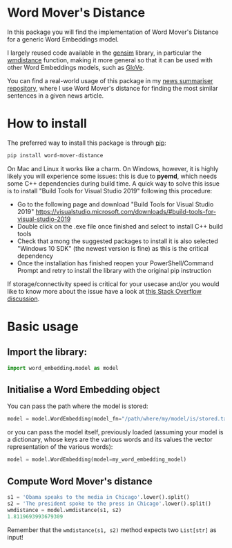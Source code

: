 # Word Mover's Distance
In this package you will find the implementation of Word Mover's Distance for a generic Word Embeddings model.

I largely reused code available in the [gensim](https://github.com/RaRe-Technologies/gensim) library, in particular the [wmdistance](https://tedboy.github.io/nlps/_modules/gensim/models/word2vec.html#Word2Vec.wmdistance) function, making it more general so that it can be used with other Word Embeddings models, such as [GloVe](https://nlp.stanford.edu/projects/glove/).

You can find a real-world usage of this package in my [news summariser repository](https://github.com/hechmik/news_summariser), where I use Word Mover's distance for finding the most similar sentences in a given news article.
# How to install

The preferred way to install this package is through [pip](https://pypi.org/project/word-mover-distance/):
```bash
pip install word-mover-distance
```
On Mac and Linux it works like a charm. On Windows, however, it is highly likely you will experience some issues: this is due to **pyemd**, which needs some C++ dependencies during build time. A quick way to solve this issue is to install "Build Tools for Visual Studio 2019" following this procedure:
- Go to the following page and download "Build Tools for Visual Studio 2019" https://visualstudio.microsoft.com/downloads/#build-tools-for-visual-studio-2019
- Double click on the .exe file once finished and select to install C++ build tools
- Check that among the suggested packages to install it is also selected "Windows 10 SDK" (the newest version is fine) as this is the critical dependency
- Once the installation has finished reopen your PowerShell/Command Prompt and retry to install the library with the original pip instruction

If storage/connectivity speed is critical for your usecase and/or you would like to know more about the issue have a look at [this Stack Overflow discussion](https://stackoverflow.com/questions/40018405/cannot-open-include-file-io-h-no-such-file-or-directory).

# Basic usage 
## Import the library:
```python
import word_embedding.model as model
```

## Initialise a Word Embedding object
You can pass the path where the model is stored:
```python
model = model.WordEmbedding(model_fn="/path/where/my/model/is/stored.txt")
```
or you can pass the model itself, previously loaded (assuming your model is a dictionary, whose keys are the various words and its values the vector representation of the various words):
```python
model = model.WordEmbedding(model=my_word_embedding_model)
```

## Compute Word Mover's distance
```python
s1 = 'Obama speaks to the media in Chicago'.lower().split()
s2 = 'The president spoke to the press in Chicago'.lower().split()
wmdistance = model.wmdistance(s1, s2)
1.8119693993679309
```
Remember that the ```wmdistance(s1, s2)``` method expects two ```List[str]``` as input!

